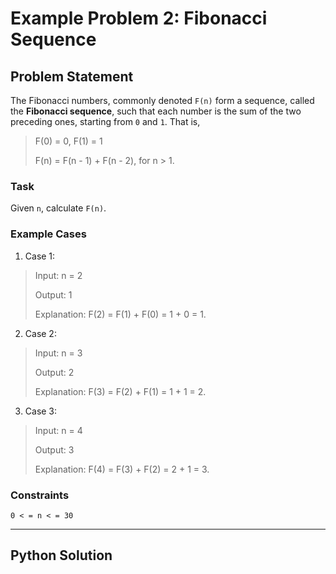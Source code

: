 # Example Problem 2: Fibonacci Sequence

## Problem Statement
The Fibonacci numbers, commonly denoted `F(n)` form a sequence, called the **Fibonacci sequence**, such that each number is the sum of the two preceding ones, starting from `0` and `1`. That is,

>F(0) = 0, F(1) = 1
>
>F(n) = F(n - 1) + F(n - 2), for n > 1.

### Task
Given `n`, calculate `F(n)`.

### Example Cases
1. Case 1:
>Input: n = 2
>
>Output: 1
>
>Explanation: F(2) = F(1) + F(0) = 1 + 0 = 1.

2. Case 2:
>Input: n = 3
>
>Output: 2
>
>Explanation: F(3) = F(2) + F(1) = 1 + 1 = 2.

3. Case 3:
>Input: n = 4
>
>Output: 3
>
>Explanation: F(4) = F(3) + F(2) = 2 + 1 = 3.

### Constraints
`0 < = n < = 30`

---
## Python Solution
```python
```
